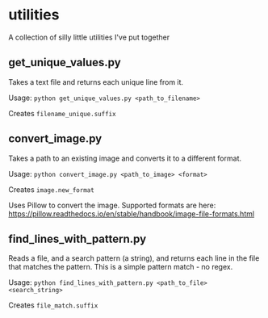 # utilities
A collection of silly little utilities I've put together

## get_unique_values.py
Takes a text file and returns each unique line from it.

Usage:
`python get_unique_values.py <path_to_filename>`

Creates `filename_unique.suffix`

## convert_image.py
Takes a path to an existing image and converts it to a different format.

Usage:
`python convert_image.py <path_to_image> <format>`

Creates `image.new_format`

Uses Pillow to convert the image. Supported formats are here: https://pillow.readthedocs.io/en/stable/handbook/image-file-formats.html

## find_lines_with_pattern.py
Reads a file, and a search pattern (a string), and returns each line in the file that matches the pattern. This is a simple pattern match - no regex.

Usage:
`python find_lines_with_pattern.py <path_to_file> <search_string>`

Creates `file_match.suffix`